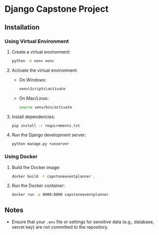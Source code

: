 # Django Capstone Project

## Installation

### Using Virtual Environment
1. Create a virtual environment:
   ```bash
   python -m venv venv
   ```

2. Activate the virtual environment:
   - On Windows:
     ```bash
     venv\Scripts\activate
     ```
   - On Mac/Linux:
     ```bash
     source venv/bin/activate
     ```

3. Install dependencies:
   ```bash
   pip install -r requirements.txt
   ```

4. Run the Django development server:
   ```bash
   python manage.py runserver
   ```

### Using Docker
1. Build the Docker image:
   ```bash
   docker build -t capstoneeventplanner .
   ```

2. Run the Docker container:
   ```bash
   docker run -p 8000:8000 capstoneeventplanner
   ```

## Notes
- Ensure that your `.env` file or settings for sensitive data (e.g., database, secret key) are not committed to the repository.
